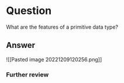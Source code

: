 # Question
What are the features of a primitive data type?
## Answer
![[Pasted image 20221209120256.png]]
### Further review
